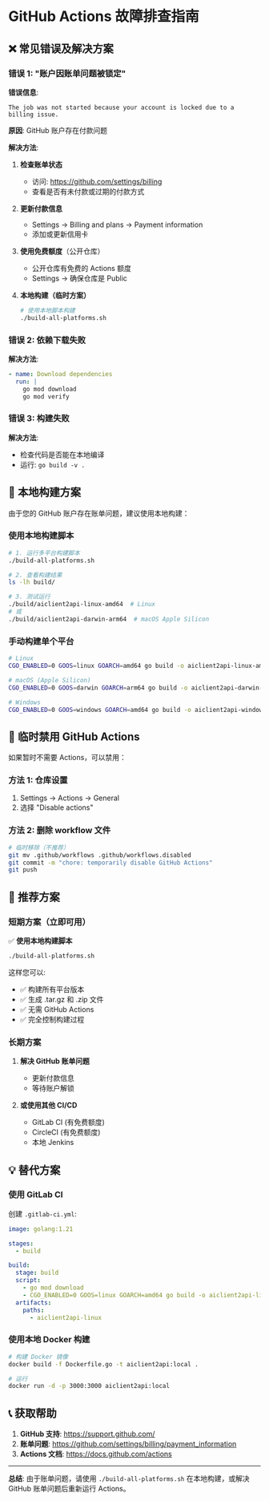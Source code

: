 # GitHub Actions 故障排查指南

## ❌ 常见错误及解决方案

### 错误 1: "账户因账单问题被锁定"

**错误信息**:
```
The job was not started because your account is locked due to a billing issue.
```

**原因**: GitHub 账户存在付款问题

**解决方法**:

1. **检查账单状态**
   - 访问: https://github.com/settings/billing
   - 查看是否有未付款或过期的付款方式

2. **更新付款信息**
   - Settings → Billing and plans → Payment information
   - 添加或更新信用卡

3. **使用免费额度**（公开仓库）
   - 公开仓库有免费的 Actions 额度
   - Settings → 确保仓库是 Public

4. **本地构建（临时方案）**
   ```bash
   # 使用本地脚本构建
   ./build-all-platforms.sh
   ```

### 错误 2: 依赖下载失败

**解决方法**:
```yaml
- name: Download dependencies
  run: |
    go mod download
    go mod verify
```

### 错误 3: 构建失败

**解决方法**:
- 检查代码是否能在本地编译
- 运行: `go build -v .`

## 🔧 本地构建方案

由于您的 GitHub 账户存在账单问题，建议使用本地构建：

### 使用本地构建脚本

```bash
# 1. 运行多平台构建脚本
./build-all-platforms.sh

# 2. 查看构建结果
ls -lh build/

# 3. 测试运行
./build/aiclient2api-linux-amd64  # Linux
# 或
./build/aiclient2api-darwin-arm64  # macOS Apple Silicon
```

### 手动构建单个平台

```bash
# Linux
CGO_ENABLED=0 GOOS=linux GOARCH=amd64 go build -o aiclient2api-linux-amd64

# macOS (Apple Silicon)
CGO_ENABLED=0 GOOS=darwin GOARCH=arm64 go build -o aiclient2api-darwin-arm64

# Windows
CGO_ENABLED=0 GOOS=windows GOARCH=amd64 go build -o aiclient2api-windows.exe
```

## 📝 临时禁用 GitHub Actions

如果暂时不需要 Actions，可以禁用：

### 方法 1: 仓库设置

1. Settings → Actions → General
2. 选择 "Disable actions"

### 方法 2: 删除 workflow 文件

```bash
# 临时移除（不推荐）
git mv .github/workflows .github/workflows.disabled
git commit -m "chore: temporarily disable GitHub Actions"
git push
```

## 🎯 推荐方案

### 短期方案（立即可用）

✅ **使用本地构建脚本**
```bash
./build-all-platforms.sh
```

这样您可以:
- ✅ 构建所有平台版本
- ✅ 生成 .tar.gz 和 .zip 文件
- ✅ 无需 GitHub Actions
- ✅ 完全控制构建过程

### 长期方案

1. **解决 GitHub 账单问题**
   - 更新付款信息
   - 等待账户解锁

2. **或使用其他 CI/CD**
   - GitLab CI (有免费额度)
   - CircleCI (有免费额度)
   - 本地 Jenkins

## 💡 替代方案

### 使用 GitLab CI

创建 `.gitlab-ci.yml`:

```yaml
image: golang:1.21

stages:
  - build

build:
  stage: build
  script:
    - go mod download
    - CGO_ENABLED=0 GOOS=linux GOARCH=amd64 go build -o aiclient2api-linux
  artifacts:
    paths:
      - aiclient2api-linux
```

### 使用本地 Docker 构建

```bash
# 构建 Docker 镜像
docker build -f Dockerfile.go -t aiclient2api:local .

# 运行
docker run -d -p 3000:3000 aiclient2api:local
```

## 📞 获取帮助

1. **GitHub 支持**: https://support.github.com/
2. **账单问题**: https://github.com/settings/billing/payment_information
3. **Actions 文档**: https://docs.github.com/actions

---

**总结**: 由于账单问题，请使用 `./build-all-platforms.sh` 在本地构建，或解决 GitHub 账单问题后重新运行 Actions。

